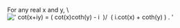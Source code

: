 For any real x and y, \\
![' cot(x+iy) = ( cot(x)coth(y) - i  )/  ( i.cot(x) + coth(y) ) . '](../dictionary/equation_images/3752.1..png)
